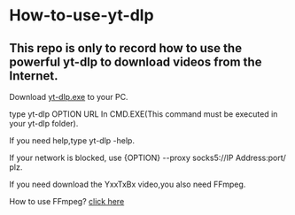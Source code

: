 # How-to-use-yt-dlp

## This repo is only to record how to use the powerful yt-dlp to download videos from the Internet.

Download [yt-dlp.exe](https://github.com/yt-dlp/yt-dlp/releases) to your PC.

type yt-dlp OPTION URL In CMD.EXE(This command must be executed in your yt-dlp folder).

If you need help,type yt-dlp -help.

If your network is blocked, use {OPTION} --proxy socks5://IP Address:port/ plz.

If you need download the YxxTxBx video,you also need FFmpeg. 

How to use FFmpeg? [click here](https://github.com/RainbowXiaobo/How-to-use-FFmpeg)

